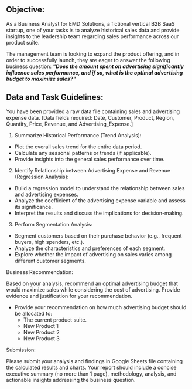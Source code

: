 ## Objective:

As a Business Analyst for EMD Solutions, a fictional vertical B2B SaaS startup, one of your tasks is to analyze historical sales data and provide insights to the leadership team regarding sales performance across our product suite. 

The management team is looking to expand the product offering, and in order to successfully launch, they are eager to answer the following business question: ***"Does the amount spent on advertising significantly influence sales performance, and if so, what is the optimal advertising budget to maximize sales?"***

## Data and Task Guidelines:

You have been provided a raw data file containing sales and advertising expense data. [Data fields required: Date, Customer, Product, Region, Quantity, Price, Revenue, and Advertising_Expense.]

1. Summarize Historical Performance (Trend Analysis):
  * Plot the overall sales trend for the entire data period.
  * Calculate any seasonal patterns or trends (if applicable).
  * Provide insights into the general sales performance over time.
2. Identify Relationship between Advertising Expense and Revenue (Regression Analysis):
  * Build a regression model to understand the relationship between sales and advertising expenses.
  * Analyze the coefficient of the advertising expense variable and assess its significance.
  * Interpret the results and discuss the implications for decision-making.
3. Perform Segmentation Analysis:
  * Segment customers based on their purchase behavior (e.g., frequent buyers, high spenders, etc.).
  * Analyze the characteristics and preferences of each segment.
  * Explore whether the impact of advertising on sales varies among different customer segments.

Business Recommendation:

Based on your analysis, recommend an optimal advertising budget that would maximize sales while considering the cost of advertising. Provide evidence and justification for your recommendation.

* Provide your recommendation on how much advertising budget should be allocated to:
  * The current product suite.
  * New Product 1
  * New Product 2
  * New Product 3

Submission:

Please submit your analysis and findings in Google Sheets file containing the calculated results and charts. Your report should include a concise executive summary (no more than 1 page), methodology, analysis, and actionable insights addressing the business question.

